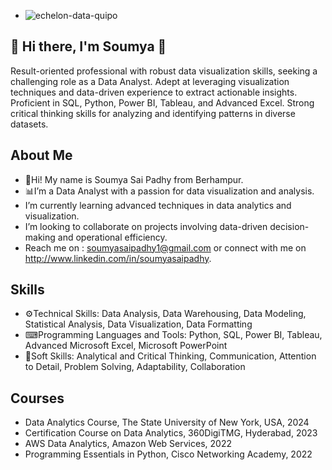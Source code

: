 - ![echelon-data-quipo](https://github.com/soumyasaipadhy1/soumyasaipadhy1/assets/143524714/3593db0a-c279-46e7-9384-75383b1aaae4)
## 👋 Hi there, I'm Soumya 👋
Result-oriented professional with robust data visualization skills, seeking a challenging role as a Data Analyst. Adept at leveraging visualization techniques and data-driven experience to extract actionable insights. Proficient in SQL, Python, Power BI, Tableau, and Advanced Excel. Strong critical thinking skills for analyzing and identifying patterns in diverse datasets.


## About Me
- 👋Hi! My name is Soumya Sai Padhy from Berhampur.
- 📊I’m a Data Analyst with a passion for data visualization and analysis.
- I’m currently learning advanced techniques in data analytics and visualization.
- I’m looking to collaborate on projects involving data-driven decision-making and operational efficiency.
- Reach me on : soumyasaipadhy1@gmail.com or connect with me on http://www.linkedin.com/in/soumyasaipadhy.

## Skills
- ⚙Technical Skills: Data Analysis, Data Warehousing, Data Modeling, Statistical Analysis, Data Visualization, Data Formatting
- ⌨Programming Languages and Tools: Python, SQL, Power BI, Tableau, Advanced Microsoft Excel, Microsoft PowerPoint
- 👀Soft Skills: Analytical and Critical Thinking, Communication, Attention to Detail, Problem Solving, Adaptability, Collaboration

## Courses
- Data Analytics Course, The State University of New York, USA, 2024
- Certification Course on Data Analytics, 360DigiTMG, Hyderabad, 2023
- AWS Data Analytics, Amazon Web Services, 2022
- Programming Essentials in Python, Cisco Networking Academy, 2022


